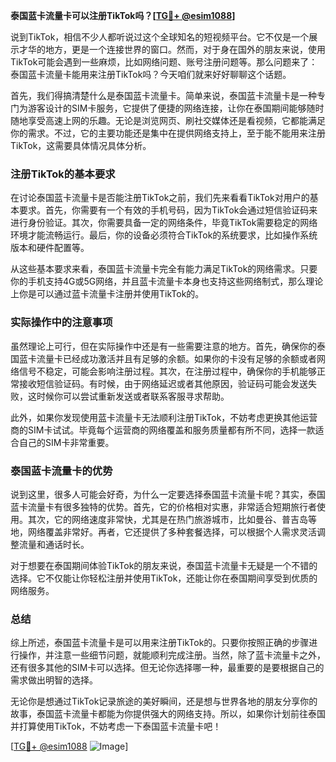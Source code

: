 **泰国蓝卡流量卡可以注册TikTok吗？[[TG💪+ @esim1088](https://t.me/s/esim1088)]**

说到TikTok，相信不少人都听说过这个全球知名的短视频平台。它不仅是一个展示才华的地方，更是一个连接世界的窗口。然而，对于身在国外的朋友来说，使用TikTok可能会遇到一些麻烦，比如网络问题、账号注册问题等。那么问题来了：泰国蓝卡流量卡能用来注册TikTok吗？今天咱们就来好好聊聊这个话题。

首先，我们得搞清楚什么是泰国蓝卡流量卡。简单来说，泰国蓝卡流量卡是一种专门为游客设计的SIM卡服务，它提供了便捷的网络连接，让你在泰国期间能够随时随地享受高速上网的乐趣。无论是浏览网页、刷社交媒体还是看视频，它都能满足你的需求。不过，它的主要功能还是集中在提供网络支持上，至于能不能用来注册TikTok，这需要具体情况具体分析。

### 注册TikTok的基本要求

在讨论泰国蓝卡流量卡是否能注册TikTok之前，我们先来看看TikTok对用户的基本要求。首先，你需要有一个有效的手机号码，因为TikTok会通过短信验证码来进行身份验证。其次，你需要具备一定的网络条件，毕竟TikTok需要稳定的网络环境才能流畅运行。最后，你的设备必须符合TikTok的系统要求，比如操作系统版本和硬件配置等。

从这些基本要求来看，泰国蓝卡流量卡完全有能力满足TikTok的网络需求。只要你的手机支持4G或5G网络，并且蓝卡流量卡本身也支持这些网络制式，那么理论上你是可以通过蓝卡流量卡注册并使用TikTok的。

### 实际操作中的注意事项

虽然理论上可行，但在实际操作中还是有一些需要注意的地方。首先，确保你的泰国蓝卡流量卡已经成功激活并且有足够的余额。如果你的卡没有足够的余额或者网络信号不稳定，可能会影响注册过程。其次，在注册过程中，确保你的手机能够正常接收短信验证码。有时候，由于网络延迟或者其他原因，验证码可能会发送失败，这时候你可以尝试重新发送或者联系客服寻求帮助。

此外，如果你发现使用蓝卡流量卡无法顺利注册TikTok，不妨考虑更换其他运营商的SIM卡试试。毕竟每个运营商的网络覆盖和服务质量都有所不同，选择一款适合自己的SIM卡非常重要。

### 泰国蓝卡流量卡的优势

说到这里，很多人可能会好奇，为什么一定要选择泰国蓝卡流量卡呢？其实，泰国蓝卡流量卡有很多独特的优势。首先，它的价格相对实惠，非常适合短期旅行者使用。其次，它的网络速度非常快，尤其是在热门旅游城市，比如曼谷、普吉岛等地，网络覆盖非常好。再者，它还提供了多种套餐选择，可以根据个人需求灵活调整流量和通话时长。

对于想要在泰国期间体验TikTok的朋友来说，泰国蓝卡流量卡无疑是一个不错的选择。它不仅能让你轻松注册并使用TikTok，还能让你在泰国期间享受到优质的网络服务。

### 总结

综上所述，泰国蓝卡流量卡是可以用来注册TikTok的。只要你按照正确的步骤进行操作，并注意一些细节问题，就能顺利完成注册。当然，除了蓝卡流量卡之外，还有很多其他的SIM卡可以选择。但无论你选择哪一种，最重要的是要根据自己的需求做出明智的选择。

无论你是想通过TikTok记录旅途的美好瞬间，还是想与世界各地的朋友分享你的故事，泰国蓝卡流量卡都能为你提供强大的网络支持。所以，如果你计划前往泰国并打算使用TikTok，不妨考虑一下泰国蓝卡流量卡吧！

[[TG💪+ @esim1088](https://t.me/s/esim1088) ![Image](https://i.postimg.cc/4NQfJmqS/Snipaste-2025-05-13-00-14-12.png)]